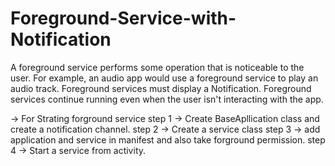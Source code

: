 # Foreground-Service-with-Notification

A foreground service performs some operation that is noticeable to the user. For example, an audio app would use a foreground service to play an audio track.
Foreground services must display a Notification. 
Foreground services continue running even when the user isn't interacting with the app.

-> For Strating forground service
step 1 -> Create BaseApllication class and create a notification channel.
step 2 -> Create a service class
step 3 -> add application and service in manifest and also take forground permission.
step 4 -> Start a service from activity.
